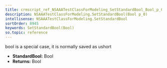 ```yaml
---
title: crmscript_ref_NSAAATestClassForModeling_SetStandardBool_Bool_p_0
description: NSAAATestClassForModeling.SetStandardBool(Bool p_0)
intellisense: NSAAATestClassForModeling.SetStandardBool
sortOrder: 8945
keywords: SetStandardBool(Bool)
so.topic: reference
---
```



bool is a special case, it is normally saved as ushort



* **StandardBool:** Bool
* **Returns:** Bool


